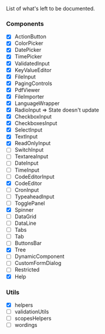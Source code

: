 List of what's left to be documented.

### Components

- [x] ActionButton
- [x] ColorPicker
- [x] DatePicker
- [x] TimePicker
- [x] ValidatedInput
- [x] KeyValueEditor
- [x] FileInput
- [x] PagingControls
- [x] PdfViewer
- [x] FileImporter
- [x] LanguageWrapper
- [x] RadioInput => State doesn't update
- [x] CheckboxInput
- [x] CheckboxesInput
- [x] SelectInput
- [x] TextInput
- [x] ReadOnlyInput
- [ ] SwitchInput
- [ ] TextareaInput
- [ ] DateInput
- [ ] TimeInput
- [ ] CodeEditorInput
- [x] CodeEditor
- [ ] CronInput
- [ ] TypeaheadInput
- [ ] TogglePanel
- [x] Spinner
- [ ] DataGrid
- [ ] DataLine
- [ ] Tabs
- [ ] Tab
- [ ] ButtonsBar
- [x] Tree
- [ ] DynamicComponent
- [ ] CustomFormDialog
- [ ] Restricted
- [x] Help

### Utils

- [x] helpers
- [ ] validationUtils
- [ ] scopesHelpers
- [ ] wordings
